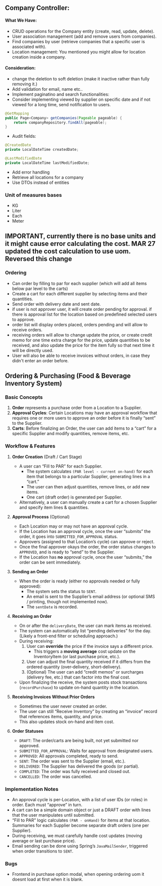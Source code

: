 
## Company Controller:
#### What We Have:
- CRUD operations for the Company entity (create, read, update, delete).
- User association management (add and remove users from companies).
- Find companies by user (retrieve companies that a specific user is associated with).
- Location management: You mentioned you might allow for location creation inside a company.

#### Consideration: 
- change the deletion to soft deletion (make it inactive rather than fully removing it.)
- Add validation for email, name etc..
- Implement paginatino and search functionalities:
- Consider implementing viewed by supplier on specific date and if not viewed for a long time, send notification to users.
```Java
@GetMapping
public Page<Company> getCompanies(Pageable pageable) {
    return companyRepository.findAll(pageable);
}
```
- Audit fields:
```Java
@CreatedDate
private LocalDateTime createdDate;

@LastModifiedDate
private LocalDateTime lastModifiedDate;
```
- Add error handling
- Retrieve all locations for a company
- Use DTOs instead of entities

### Unit of measures bases
- KG
- Liter
- Each
- Meter
## IMPORTANT, currently there is no base units and it might cause error calculating the cost. MAR 27 updated the cost calculation to use uom. Reversed this change


### Ordering
- Can order by filling to par for each supplier (which will add all items below par level to the carts)
- Create a cart for each different supplier by selecting items and their quantities.
- Send order with delivery date and sent date.
- if user is not approver user, it will create order pending for approval. if there is approval list for the location based on predefined selected users to approve.
- order list will display orders placed, orders pending and will allow to receive orders.
- receiving orders will allow to change update the price, or create credit memo for one time extra charge for the price, update quantities to be received, and also update the price for the item fully so that next time it will be directly used.
- User will also be able to receive invoices without orders, in case they didn't enter an order before.

## Ordering & Purchasing (Food & Beverage Inventory System)

### Basic Concepts
1. **Order** represents a purchase order from a Location to a Supplier.
2. **Approval Cycles**: Certain Locations may have an approval workflow that requires one or more users to approve an order before it is finally “sent” to the Supplier.
3. **Carts**: Before finalizing an Order, the user can add items to a “cart” for a specific Supplier and modify quantities, remove items, etc.

### Workflow & Features
1. **Order Creation** (Draft / Cart Stage)
    - A user can “Fill to PAR” for each Supplier.
        - The system calculates `(PAR level - current on-hand)` for each item that belongs to a particular Supplier, generating lines in a “cart.”
        - The user can then adjust quantities, remove lines, or add new items.
        - One cart (draft order) is generated per Supplier.
    - Alternatively, a user can manually create a cart for a chosen Supplier and specify item lines & quantities.

2. **Approval Process** (Optional)
    - Each Location may or may not have an approval cycle.
    - If the Location has an approval cycle, once the user “submits” the order, it goes into `SUBMITTED_FOR_APPROVAL` status.
    - Approvers (assigned to that Location’s cycle) can approve or reject.
    - Once the final approver okays the order, the order status changes to `APPROVED`, and is ready to “send” to the Supplier.
    - If the Location has **no** approval cycle, once the user “submits,” the order can be sent immediately.

3. **Sending an Order**
    - When the order is ready (either no approvals needed or fully approved):
        - The system sets the status to `SENT`.
        - An email is sent to the Supplier’s email address (or optional SMS / printing, though not implemented now).
        - The `sentDate` is recorded.

4. **Receiving an Order**
    - On or after the `deliveryDate`, the user can mark items as received.
    - The system can automatically list “pending deliveries” for the day. (Likely a front-end filter or scheduling approach.)
    - During receiving:
        1. User can **override** the price if the invoice says a different price.
            - This triggers a **moving average** cost update on the InventoryItem (or last purchase price, etc.).
        2. User can adjust the final quantity received if it differs from the ordered quantity (over‐delivery, short‐delivery).
        3. (Optional) The user can add “credit memos” or surcharges (delivery fee, etc.) that can factor into the final cost.
    - Upon finalizing the receive, the system posts stock transactions (`recordPurchase`) to update on-hand quantity in the location.

5. **Receiving Invoices Without Prior Orders**
    - Sometimes the user never created an order.
    - The user can still “Receive Inventory” by creating an “invoice” record that references items, quantity, and price.
    - This also updates stock on-hand and item cost.

6. **Order Statuses**
    - `DRAFT`: The order/carts are being built, not yet submitted nor approved.
    - `SUBMITTED_FOR_APPROVAL`: Waits for approval from designated users.
    - `APPROVED`: All approvals completed, ready to send.
    - `SENT`: The order was sent to the Supplier (email, etc.).
    - `DELIVERED`: The Supplier has delivered the goods (or partial).
    - `COMPLETED`: The order was fully received and closed out.
    - `CANCELLED`: The order was cancelled.

### Implementation Notes
- An approval cycle is per-Location, with a list of user IDs (or roles) in order. Each must “approve” in turn.
- A cart can be a simple domain object or just a DRAFT order with lines that the user manipulates until submitted.
- “Fill to PAR” logic calculates `(PAR - onHand)` for items at that location. Summaries for each Supplier become separate draft orders (one per Supplier).
- During receiving, we must carefully handle cost updates (moving average or last purchase price).
- Email sending can be done using Spring’s `JavaMailSender`, triggered when order transitions to `SENT`.

### Bugs

- Frontend in purchase option modal, when opening ordering uom it doesnt load at first when it is blank.